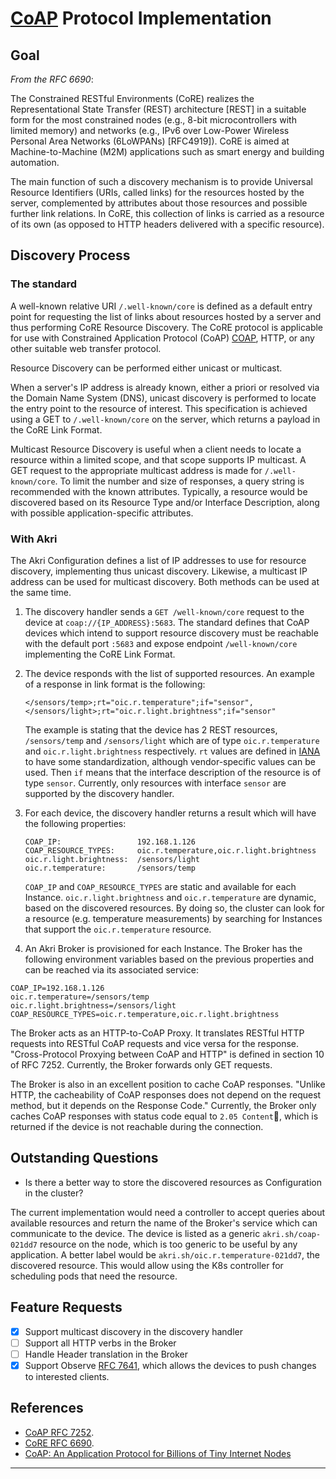 # [CoAP](https://tools.ietf.org/html/rfc7252) Protocol Implementation

## Goal

_From the RFC 6690_:

The Constrained RESTful Environments (CoRE) realizes the Representational State Transfer (REST) architecture [REST] in a suitable form for the most constrained nodes (e.g., 8-bit microcontrollers with limited memory) and networks (e.g., IPv6 over Low-Power Wireless Personal Area Networks (6LoWPANs) [RFC4919]). CoRE is aimed at Machine-to-Machine (M2M) applications such as smart energy and building automation.

The main function of such a discovery mechanism is to provide Universal Resource Identifiers (URIs, called links) for the resources hosted by the server, complemented by attributes about those resources and possible further link relations. In CoRE, this collection of links is carried as a resource of its own (as opposed to HTTP headers delivered with a specific resource).

## Discovery Process

### The standard

A well-known relative URI `/.well-known/core` is defined as a default entry point for requesting the list of links about resources hosted by a server and thus performing CoRE Resource Discovery. The CoRE protocol is applicable for use with Constrained Application Protocol (CoAP) [COAP](https://tools.ietf.org/html/rfc7252), HTTP, or any other suitable web transfer protocol.

Resource Discovery can be performed either unicast or multicast.

When a server's IP address is already known, either a priori or resolved via the Domain Name System (DNS), unicast discovery is performed to locate the entry point to the resource of interest. This specification is achieved using a GET to `/.well-known/core` on the server, which returns a payload in the CoRE Link Format.

Multicast Resource Discovery is useful when a client needs to locate a resource within a limited scope, and that scope supports IP multicast. A GET request to the appropriate multicast address is made for `/.well-known/core`. To limit the number and size of responses, a query string is recommended with the known attributes. Typically, a resource would be discovered based on its Resource Type and/or Interface Description, along with possible application-specific attributes.

### With Akri

The Akri Configuration defines a list of IP addresses to use for resource discovery, implementing thus unicast discovery. Likewise, a multicast IP address can be used for multicast discovery. Both methods can be used at the same time.

1. The discovery handler sends a `GET /well-known/core` request to the device at `coap://{IP_ADDRESS}:5683`. The standard defines that CoAP devices which intend to support resource discovery must be reachable with the default port `:5683` and expose endpoint `/well-known/core` implementing the CoRE Link Format.
2. The device responds with the list of supported resources. An example of a response in link format is the following:
    ```
    </sensors/temp>;rt="oic.r.temperature";if="sensor",
    </sensors/light>;rt="oic.r.light.brightness";if="sensor"
    ```

    The example is stating that the device has 2 REST resources, `/sensors/temp` and `/sensors/light` which are of type `oic.r.temperature` and `oic.r.light.brightness` respectively. `rt` values are defined in [IANA](https://www.iana.org/assignments/core-parameters/core-parameters.xhtml#rt-link-target-att-value) to have some standardization, although vendor-specific values can be used. Then `if` means that the interface description of the resource is of type `sensor`. Currently, only resources with interface `sensor` are supported by the discovery handler.
3. For each device, the discovery handler returns a result which will have the following properties:
    ```
    COAP_IP:                 192.168.1.126
    COAP_RESOURCE_TYPES:     oic.r.temperature,oic.r.light.brightness
    oic.r.light.brightness:  /sensors/light
    oic.r.temperature:       /sensors/temp
    ```
    `COAP_IP` and `COAP_RESOURCE_TYPES` are static and available for each Instance. `oic.r.light.brightness` and `oic.r.temperature` are dynamic, based on the discovered resources. By doing so, the cluster can look for a resource (e.g. temperature measurements) by searching for Instances that support the `oic.r.temperature` resource. 
4. An Akri Broker is provisioned for each Instance. The Broker has the following environment variables based on the previous properties and can be reached via its associated service:

  ```
  COAP_IP=192.168.1.126
  oic.r.temperature=/sensors/temp
  oic.r.light.brightness=/sensors/light
  COAP_RESOURCE_TYPES=oic.r.temperature,oic.r.light.brightness
  ```

  The Broker acts as an HTTP-to-CoAP Proxy. It translates RESTful HTTP requests into RESTful CoAP requests and vice versa for the response. "Cross-Protocol Proxying between CoAP and HTTP" is defined in section 10 of RFC 7252. Currently, the Broker forwards only GET requests.
  
  The Broker is also in an excellent position to cache CoAP responses. "Unlike HTTP, the cacheability of CoAP responses does not depend on the request method, but it depends on the Response Code." Currently, the Broker only caches CoAP responses with status code equal to `2.05 Content`, which is returned if the device is not reachable during the connection.

## Outstanding Questions

- Is there a better way to store the discovered resources as Configuration in the cluster?

The current implementation would need a controller to accept queries about available resources and return the name of the Broker's service which can communicate to the device. The device is listed as a generic `akri.sh/coap-021dd7` resource on the node, which is too generic to be useful by any application. A better label would be `akri.sh/oic.r.temperature-021dd7`, the discovered resource. This would allow using the K8s controller for scheduling pods that need the resource.

## Feature Requests

- [x] Support multicast discovery in the discovery handler
- [ ] Support all HTTP verbs in the Broker
- [ ] Handle Header translation in the Broker
- [x] Support Observe [RFC 7641](https://tools.ietf.org/html/rfc7641), which allows the devices to push changes to interested clients.

## References

- [CoAP RFC 7252](https://tools.ietf.org/html/rfc7252).
- [CoRE RFC 6690](https://tools.ietf.org/html/rfc6690#:~:text=well-known%2Fcore).
- [CoAP: An Application Protocol for Billions of Tiny Internet Nodes](https://ieeexplore.ieee.org/document/6159216)

---
